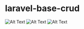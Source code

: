 # laravel-base-crud

![Alt Text](https://media0.giphy.com/media/pgPYcETARY2nOoQkoa/giphy.gif) ![Alt Text](https://media4.giphy.com/media/I7naNBKgsJTvWqHXX8/giphy.gif?cid=790b76119d3f59e85c0e32e4f27ee18f0517761d0a0f2778&rid=giphy.gif&ct=g) ![Alt Text](https://media0.giphy.com/media/kbO2UvVJfRBvILxGZD/giphy.gif?cid=790b7611bb309c797969e82361c1309b96750f458389b046&rid=giphy.gif&ct=g) 
